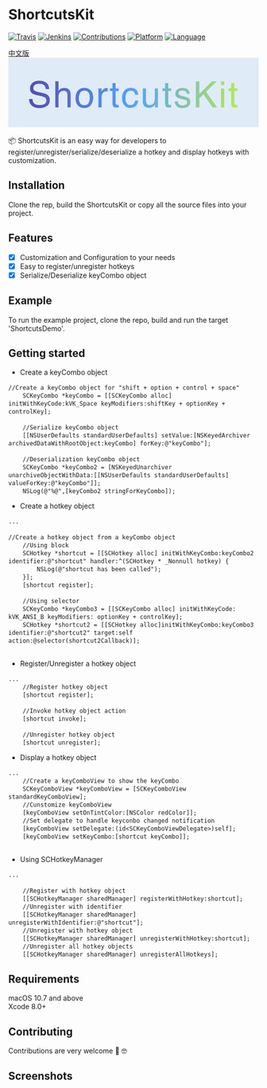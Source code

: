# ShortcutsKit

[![Travis](https://img.shields.io/badge/build-passing-brightgreen.svg)](https://github.com/HsiangHo/ShortcutsKit)
[![Jenkins](https://img.shields.io/badge/license-MIT-red.svg)](https://github.com/HsiangHo/ShortcutsKit/blob/master/LICENSE)
[![Contributions](https://img.shields.io/badge/contributions-welcome-brightgreen.svg?style=flat)](https://github.com/HsiangHo/ShortcutsKit/issues)
[![Platform](https://img.shields.io/badge/platform-macOS-yellow.svg)]()
[![Language](https://img.shields.io/badge/Language-Objective--C-yellowgreen.svg)]()  

[中文版](https://github.com/HsiangHo/ShortcutsKit/blob/master/README_zh.md)    
![](https://github.com/HsiangHo/ShortcutsKit/blob/master/doc/logo.png?raw=true "Optional Title")

📦 ShortcutsKit is an easy way for developers to register/unregister/serialize/deserialize a hotkey and display hotkeys with customization.  

## Installation
Clone the rep, build the ShortcutsKit or copy all the source files into your project.
  
## Features
- [x] Customization and Configuration to your needs
- [x] Easy to register/unregister hotkeys
- [x] Serialize/Deserialize keyCombo object

## Example

To run the example project, clone the repo, build and run the target 'ShortcutsDemo'.

## Getting started  

- Create a keyCombo object
```
//Create a keyCombo object for "shift + option + control + space"
    SCKeyCombo *keyCombo = [[SCKeyCombo alloc] initWithKeyCode:kVK_Space keyModifiers:shiftKey + optionKey + controlKey];
    
    //Serialize keyCombo object
    [[NSUserDefaults standardUserDefaults] setValue:[NSKeyedArchiver archivedDataWithRootObject:keyCombo] forKey:@"keyCombo"];
    
    //Deserialization keyCombo object
    SCKeyCombo *keyCombo2 = [NSKeyedUnarchiver unarchiveObjectWithData:[[NSUserDefaults standardUserDefaults] valueForKey:@"keyCombo"]];
    NSLog(@"%@",[keyCombo2 stringForKeyCombo]);
```

- Create a hotkey object
```
...

//Create a hotkey object from a keyCombo object
    //Using block
    SCHotkey *shortcut = [[SCHotkey alloc] initWithKeyCombo:keyCombo2 identifier:@"shortcut" handler:^(SCHotkey * _Nonnull hotkey) {
        NSLog(@"shortcut has been called");
    }];
    [shortcut register];
    
    //Using selector
    SCKeyCombo *keyCombo3 = [[SCKeyCombo alloc] initWithKeyCode: kVK_ANSI_B keyModifiers: optionKey + controlKey];
    SCHotkey *shortcut2 = [[SCHotkey alloc]initWithKeyCombo:keyCombo3 identifier:@"shortcut2" target:self action:@selector(shortcut2Callback)];
    
```

- Register/Unregister a hotkey object
```
...
    //Register hotkey object
    [shortcut register];
    
    //Invoke hotkey object action
    [shortcut invoke];
    
    //Unregister hotkey object
    [shortcut unregister];
```

- Display a hotkey object

```
...
    //Create a keyComboView to show the keyCombo
    SCKeyComboView *keyComboView = [SCKeyComboView standardKeyComboView];
    //Cunstomize keyComboView
    [keyComboView setOnTintColor:[NSColor redColor]];
    //Set delegate to handle keyconbo changed notification
    [keyComboView setDelegate:(id<SCKeyComboViewDelegate>)self];
    [keyComboView setKeyCombo:[shortcut keyCombo]];
    
```

- Using SCHotkeyManager

```
...

    //Register with hotkey object
    [[SCHotkeyManager sharedManager] registerWithHotkey:shortcut];
    //Unregister with identifier
    [[SCHotkeyManager sharedManager] unregisterWithIdentifier:@"shortcut"];
    //Unregister with hotkey object
    [[SCHotkeyManager sharedManager] unregisterWithHotkey:shortcut];
    //Unregister all hotkey objects
    [[SCHotkeyManager sharedManager] unregisterAllHotkeys];

```

## Requirements
macOS 10.7 and above  
Xcode 8.0+

## Contributing
Contributions are very welcome 🙌 🤓

## Screenshots

